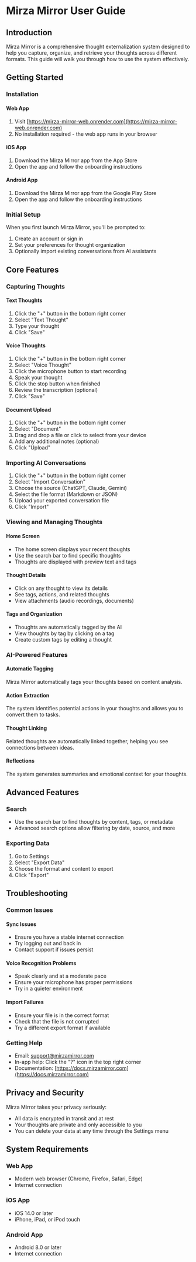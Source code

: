 # Mirza Mirror User Guide

## Introduction

Mirza Mirror is a comprehensive thought externalization system designed to help you capture, organize, and retrieve your thoughts across different formats. This guide will walk you through how to use the system effectively.

## Getting Started

### Installation

#### Web App
1. Visit [https://mirza-mirror-web.onrender.com](https://mirza-mirror-web.onrender.com)
2. No installation required - the web app runs in your browser

#### iOS App
1. Download the Mirza Mirror app from the App Store
2. Open the app and follow the onboarding instructions

#### Android App
1. Download the Mirza Mirror app from the Google Play Store
2. Open the app and follow the onboarding instructions

### Initial Setup

When you first launch Mirza Mirror, you'll be prompted to:
1. Create an account or sign in
2. Set your preferences for thought organization
3. Optionally import existing conversations from AI assistants

## Core Features

### Capturing Thoughts

#### Text Thoughts
1. Click the "+" button in the bottom right corner
2. Select "Text Thought"
3. Type your thought
4. Click "Save"

#### Voice Thoughts
1. Click the "+" button in the bottom right corner
2. Select "Voice Thought"
3. Click the microphone button to start recording
4. Speak your thought
5. Click the stop button when finished
6. Review the transcription (optional)
7. Click "Save"

#### Document Upload
1. Click the "+" button in the bottom right corner
2. Select "Document"
3. Drag and drop a file or click to select from your device
4. Add any additional notes (optional)
5. Click "Upload"

### Importing AI Conversations

1. Click the "+" button in the bottom right corner
2. Select "Import Conversation"
3. Choose the source (ChatGPT, Claude, Gemini)
4. Select the file format (Markdown or JSON)
5. Upload your exported conversation file
6. Click "Import"

### Viewing and Managing Thoughts

#### Home Screen
- The home screen displays your recent thoughts
- Use the search bar to find specific thoughts
- Thoughts are displayed with preview text and tags

#### Thought Details
- Click on any thought to view its details
- See tags, actions, and related thoughts
- View attachments (audio recordings, documents)

#### Tags and Organization
- Thoughts are automatically tagged by the AI
- View thoughts by tag by clicking on a tag
- Create custom tags by editing a thought

### AI-Powered Features

#### Automatic Tagging
Mirza Mirror automatically tags your thoughts based on content analysis.

#### Action Extraction
The system identifies potential actions in your thoughts and allows you to convert them to tasks.

#### Thought Linking
Related thoughts are automatically linked together, helping you see connections between ideas.

#### Reflections
The system generates summaries and emotional context for your thoughts.

## Advanced Features

### Search
- Use the search bar to find thoughts by content, tags, or metadata
- Advanced search options allow filtering by date, source, and more

### Exporting Data
1. Go to Settings
2. Select "Export Data"
3. Choose the format and content to export
4. Click "Export"

## Troubleshooting

### Common Issues

#### Sync Issues
- Ensure you have a stable internet connection
- Try logging out and back in
- Contact support if issues persist

#### Voice Recognition Problems
- Speak clearly and at a moderate pace
- Ensure your microphone has proper permissions
- Try in a quieter environment

#### Import Failures
- Ensure your file is in the correct format
- Check that the file is not corrupted
- Try a different export format if available

### Getting Help
- Email: support@mirzamirror.com
- In-app help: Click the "?" icon in the top right corner
- Documentation: [https://docs.mirzamirror.com](https://docs.mirzamirror.com)

## Privacy and Security

Mirza Mirror takes your privacy seriously:
- All data is encrypted in transit and at rest
- Your thoughts are private and only accessible to you
- You can delete your data at any time through the Settings menu

## System Requirements

### Web App
- Modern web browser (Chrome, Firefox, Safari, Edge)
- Internet connection

### iOS App
- iOS 14.0 or later
- iPhone, iPad, or iPod touch

### Android App
- Android 8.0 or later
- Internet connection

